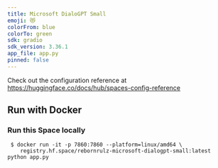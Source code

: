 ```yaml
---
title: Microsoft DialoGPT Small
emoji: 😻
colorFrom: blue
colorTo: green
sdk: gradio
sdk_version: 3.36.1
app_file: app.py
pinned: false
---
```


Check out the configuration reference at https://huggingface.co/docs/hub/spaces-config-reference

## Run with Docker

### Run this Space locally

```
 $ docker run -it -p 7860:7860 --platform=linux/amd64 \
	registry.hf.space/rebornrulz-microsoft-dialogpt-small:latest python app.py
```
